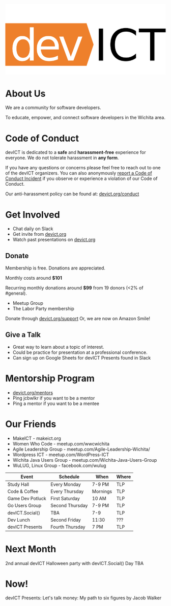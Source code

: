 ![devICT](https://raw.githubusercontent.com/devict/Graphics/master/devict-logo.png)



# About Us
We are a community for software developers.

To educate, empower, and connect software developers in the Wichita area.



# Code of Conduct
devICT is dedicated to a **safe** and **harassment-free** experience for
everyone. We do not tolerate harassment in **any form**.

If you have any questions or concerns please feel free to reach out to one
of the devICT organizers. You can also anonymously [report a Code of Conduct Incident](http://devict.org/report/) if you observe or experience a violation of our Code of Conduct.

Our anti-harassment policy can be found at:
[devict.org/conduct](https://devict.org/conduct)



# Get Involved
* Chat daily on Slack
 * Get invite from [devict.org](http://devict.org)
* Watch past presentations on [devict.org](http://devict.org)



## Donate
Membership is free. Donations are appreciated.

Monthly costs around **$101**

Recurring monthly donations around **$99** from 19 donors (<2% of #general).

* Meetup Group
* The Labor Party membership

Donate through [devict.org/support](http://devict.org/support)
Or, we are now on Amazon Smile!



## Give a Talk
* Great way to learn about a topic of interest.
* Could be practice for presentation at a professional conference.
* Can sign up on Google Sheets for devICT Presents found in Slack



# Mentorship Program

* [devict.org/mentors](http://devict.org/mentors)
* Ping jcbwlkr if you want to be a mentor
* Ping a mentor if you want to be a mentee



# Our Friends

* MakeICT - makeict.org
* Women Who Code - meetup.com/wwcwichita
* Agile Leadership Group - meetup.com/Agile-Leadership-Wichita/
* Wordpress ICT - meetup.com/WordPress-ICT
* Wichita Java Users Group - meetup.com/Wichita-Java-Users-Group
* WuLUG, Linux Group - facebook.com/wulug



| Event            | Schedule               | When     | Where      |
| ---------------- | ---------------------- | -------- | ---------- |
| Study Hall       | Every Monday           | 7-9 PM   | TLP        |
| Code & Coffee    | Every Thursday         | Mornings | TLP        |
| Game Dev Potluck | First Saturday         | 10 AM    | TLP        |
| Go Users Group   | Second Thursday        | 7-9 PM   | TLP        |
| devICT.Social()  | TBA                    | 7-9      | TLP
| Dev Lunch        | Second Friday          | 11:30    | ???        |
| devICT Presents  | Fourth Thursday        | 7 PM     | TLP        |



# Next Month
2nd annual devICT Halloween party with devICT.Social()
Day TBA




# Now!

devICT Presents: Let's talk money: My path to six figures by Jacob Walker

